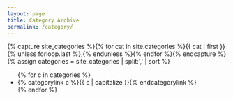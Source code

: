 ```yaml
---
layout: page
title: Category Archive
permalink: /category/
---
```


{% capture site_categories %}{% for cat in site.categories %}{{ cat | first }}{% unless forloop.last %},{% endunless %}{% endfor %}{% endcapture %}
{% assign categories = site_categories | split:',' | sort %}

<ul>
  {% for c in categories %}
    <li>{% categorylink c %}{{ c | capitalize }}{% endcategorylink %}</li>
  {% endfor %}
</ul>